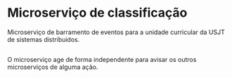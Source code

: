 # Microserviço de classificação

Microserviço de barramento de eventos para a unidade curricular da USJT de sistemas distribuidos.

##

O microserviço age de forma independente para avisar os outros microserviços de alguma ação.
